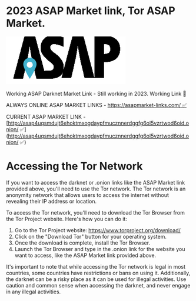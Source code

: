 # 2023 ASAP Market link, Tor ASAP Market. 

![ASAP Market Logo](3ad0ced9da554ceb9404de7ff81e2130zFEXitKpZAYjlSm3-143.png)

Working ASAP Darknet Market Link - Still working in 2023. Working Link 💯

ALWAYS ONLINE ASAP MARKET LINKS - [https://asapmarket-links.com/ ✅](https://asapmarket-links.com/)

CURRENT ASAP MARKET LINK - [http://asap4uqsmdujt6ehoktmxogdaypfmucznnerdggfg6ol5vzrtwod6oid.onion/ ✅](http://asap4uqsmdujt6ehoktmxogdaypfmucznnerdggfg6ol5vzrtwod6oid.onion/ ✅)

# Accessing the Tor Network

If you want to access the darknet or .onion links like the ASAP Market link provided above, you'll need to use the Tor network. The Tor network is an anonymity network that allows users to access the internet without revealing their IP address or location. 

To access the Tor network, you'll need to download the Tor Browser from the Tor Project website. Here's how you can do it:

1. Go to the Tor Project website: https://www.torproject.org/download/
2. Click on the "Download Tor" button for your operating system.
3. Once the download is complete, install the Tor Browser.
4. Launch the Tor Browser and type in the .onion link for the website you want to access, like the ASAP Market link provided above.

It's important to note that while accessing the Tor network is legal in most countries, some countries have restrictions or bans on using it. Additionally, the darknet can be a risky place as it can be used for illegal activities. Use caution and common sense when accessing the darknet, and never engage in any illegal activities.
